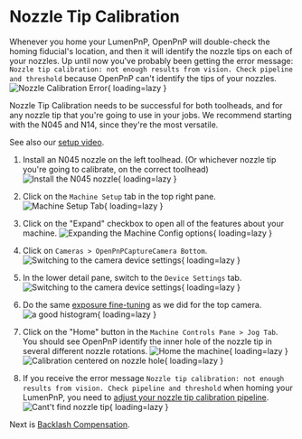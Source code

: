 # Nozzle Tip Calibration

Whenever you home your LumenPnP, OpenPnP will double-check the homing fiducial's location, and then it will identify the nozzle tips on each of your nozzles. Up until now you've probably been getting the error message: `Nozzle tip calibration: not enough results from vision. Check pipeline and threshold` because OpenPnP can't identify the tips of your nozzles.
![Nozzle Calibration Error](images/too-many-vision-redirects.png){ loading=lazy }

Nozzle Tip Calibration needs to be successful for both toolheads, and for any nozzle tip that you're going to use in your jobs. We recommend starting with the N045 and N14, since they're the most versatile.

See also our [setup video](https://youtube.com/watch?v=CSnczX6VJ7M&si=EnSIkaIECMiOmarE&t=1875).

1. Install an N045 nozzle on the left toolhead. (Or whichever nozzle tip you're going to calibrate, on the correct toolhead)
  ![Install the N045 nozzle](images/N045-nozzle-installed.png){ loading=lazy }

1. Click on the `Machine Setup` tab in the top right pane.
  ![Machine Setup Tab](images/Machine-Setup-Tab-3.png){ loading=lazy }

1. Click on the "Expand" checkbox to open all of the features about your machine.
  ![Expanding the Machine Config options](images/Expand-Checkbox-3.png){ loading=lazy }

1. Click on `Cameras > OpenPnPCaptureCamera Bottom`.
  ![Switching to the camera device settings](images/Bottom-camera-device-settings.png){ loading=lazy }

1. In the lower detail pane, switch to the `Device Settings` tab.
  ![Switching to the camera device settings](images/Bottom-camera-device-settings.png){ loading=lazy }

1. Do the same [exposure fine-tuning](../4-homing-fiducial/index.md#fine-tune-camera-exposure) as we did for the top camera.
  ![a good histogram](images/good-histogram.png){ loading=lazy }

1. Click on the "Home" button in the `Machine Controls Pane > Jog Tab`. You should see OpenPnP identify the inner hole of the nozzle tip in several different nozzle rotations.
  ![Home the machine](images/Connect-and-home.png){ loading=lazy }
  ![Calibration centered on nozzle hole](images/calibration-centered-on-nozzle-hole.png){ loading=lazy }

1. If you receive the error message `Nozzle tip calibration: not enough results from vision. Check pipeline and threshold` when homing your LumenPnP, you need to [adjust your nozzle tip calibration pipeline](../../vision-pipeline-adjustment/4-nozzle-calibration-pipeline.md).
![Cant't find nozzle tip](images/too-many-vision-redirects.png){ loading=lazy }

Next is [Backlash Compensation](../8-backlash-compensation/index.md).
